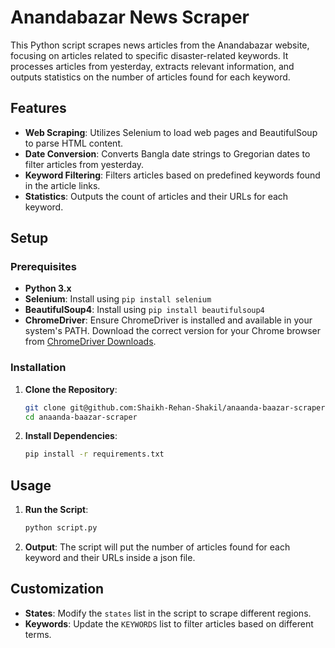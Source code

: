 # Anandabazar News Scraper

This Python script scrapes news articles from the Anandabazar website, focusing on articles related to specific disaster-related keywords. It processes articles from yesterday, extracts relevant information, and outputs statistics on the number of articles found for each keyword.

## Features

- **Web Scraping**: Utilizes Selenium to load web pages and BeautifulSoup to parse HTML content.
- **Date Conversion**: Converts Bangla date strings to Gregorian dates to filter articles from yesterday.
- **Keyword Filtering**: Filters articles based on predefined keywords found in the article links.
- **Statistics**: Outputs the count of articles and their URLs for each keyword.

## Setup

### Prerequisites

- **Python 3.x**
- **Selenium**: Install using `pip install selenium`
- **BeautifulSoup4**: Install using `pip install beautifulsoup4`
- **ChromeDriver**: Ensure ChromeDriver is installed and available in your system's PATH. Download the correct version for your Chrome browser from [ChromeDriver Downloads](https://developer.chrome.com/docs/chromedriver/downloads).

### Installation

1. **Clone the Repository**: 
   ```bash
   git clone git@github.com:Shaikh-Rehan-Shakil/anaanda-baazar-scraper.git
   cd anaanda-baazar-scraper
   ```

2. **Install Dependencies**:
   ```bash
   pip install -r requirements.txt
   ```

## Usage

1. **Run the Script**:
   ```bash
   python script.py
   ```

2. **Output**: The script will put the number of articles found for each keyword and their URLs inside a json file.

## Customization

- **States**: Modify the `states` list in the script to scrape different regions.
- **Keywords**: Update the `KEYWORDS` list to filter articles based on different terms.


